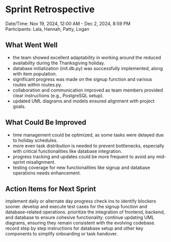 # Sprint Retrospective

Date/Time: Nov 19, 2024, 12:00 AM - Dec 2, 2024, 8:59 PM  
Participants: Lala, Hannah, Patty, Logan  

## What Went Well

- the team showed excellent adaptability in working around the reduced availability during the Thanksgiving holiday.
- database initialization (init.db.py) was successfully implemented, along with item population.
- significant progress was made on the signup function and various routes within routes.py.
- collaboration and communication improved as team members provided clear instructions (e.g., PostgreSQL setup).
- updated UML diagrams and models ensured alignment with project goals.

## What Could Be Improved

- time management could be optimized, as some tasks were delayed due to holiday schedules.
- more even task distribution is needed to prevent bottlenecks, especially with critical functionalities like database integration.
- progress tracking and updates could be more frequent to avoid any mid-sprint misalignment.
- testing coverage for new functionalities like signup and database operations needs enhancement. 

## Action Items for Next Sprint

implement daily or alternate day progress check ins to identify blockers sooner.
develop and execute test cases for the signup function and database-related operations.
prioritize the integration of frontend, backend, and database to ensure cohesive functionality.
continue updating UML diagrams, ensuring they remain consistent with the evolving codebase.
record step by step instructions for database setup and other key components to simplify onboarding or task handover.